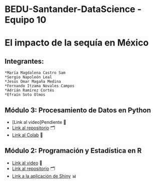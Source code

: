 # BEDU-Santander-DataScience - Equipo 10

# El impacto de la sequía en México

## Integrantes:

    *María Magdalena Castro Sam
    *Sergio Napoleón Leal
    *Jesús Omar Magaña Medina
    *Fernando Itzama Novales Campos
    *Adrián Ramírez Cortés
    *Efraín Soto Olmos
    
## Módulo 3: Procesamiento de Datos en Python
* [Link al video]Pendiente 🎦
* [Link al repositorio](https://github.com/napoleonleal/R-BEDU-Project) 🗂
* [Link al Colab](https://colab.research.google.com/drive/1pec6HI5K_kYnJajRxQepK6cfnJjQfiN_?usp=sharing#scrollTo=mxB2FJKWG650) 📑

  
## Módulo 2: Programación y Estadística en R
* [Link al video](https://www.youtube.com/watch?v=mOSzWZWkoHE&t=36s) 🎦
* [Link al repositorio](https://github.com/napoleonleal/R-BEDU-Project) 🗂
* [Link a la aplicación de Shiny](https://omar-magaa.shinyapps.io/Postwork8/) 📊

